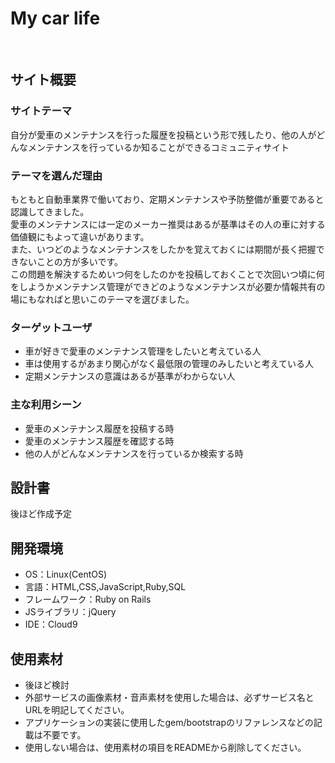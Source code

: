 # My car life
​
## サイト概要
### サイトテーマ
自分が愛車のメンテナンスを行った履歴を投稿という形で残したり、他の人がどんなメンテナンスを行っているか知ることができるコミュニティサイト
​
### テーマを選んだ理由
もともと自動車業界で働いており、定期メンテナンスや予防整備が重要であると認識してきました。<br>
愛車のメンテナンスには一定のメーカー推奨はあるが基準はその人の車に対する価値観にもよって違いがあります。<br>
また、いつどのようなメンテナンスをしたかを覚えておくには期間が長く把握できないことの方が多いです。<br>
この問題を解決するためいつ何をしたのかを投稿しておくことで次回いつ頃に何をしようかメンテナンス管理ができどのようなメンテナンスが必要か情報共有の場にもなればと思いこのテーマを選びました。
​
### ターゲットユーザ
- 車が好きで愛車のメンテナンス管理をしたいと考えている人
- 車は使用するがあまり関心がなく最低限の管理のみしたいと考えている人
- 定期メンテナンスの意識はあるが基準がわからない人
​
### 主な利用シーン
- 愛車のメンテナンス履歴を投稿する時
- 愛車のメンテナンス履歴を確認する時
- 他の人がどんなメンテナンスを行っているか検索する時
​
## 設計書
後ほど作成予定
​
## 開発環境
- OS：Linux(CentOS)
- 言語：HTML,CSS,JavaScript,Ruby,SQL
- フレームワーク：Ruby on Rails
- JSライブラリ：jQuery
- IDE：Cloud9
​
## 使用素材
- 後ほど検討
- 外部サービスの画像素材・音声素材を使用した場合は、必ずサービス名とURLを明記してください。
- アプリケーションの実装に使用したgem/bootstrapのリファレンスなどの記載は不要です。
- 使用しない場合は、使用素材の項目をREADMEから削除してください。